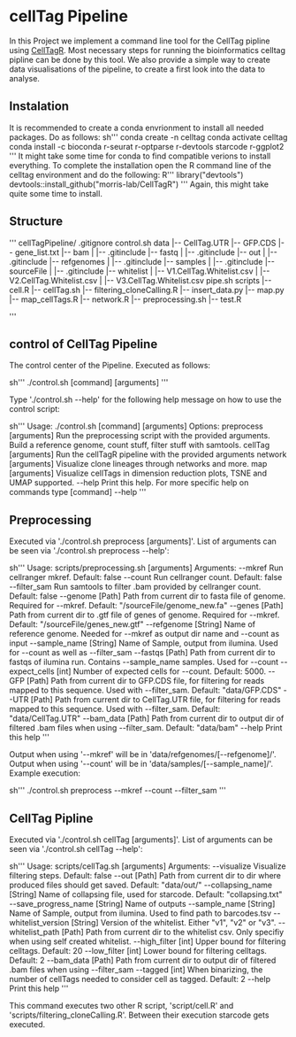 # cellTag Pipeline
In this Project we implement a command line tool for the CellTag pipline using 
[CellTagR](https://github.com/morris-lab/CellTagR). Most necessary steps for running 
the bioinformatics celltag pipline can be done by this tool. We also provide a simple 
way to create data visualisations of the pipeline, to create a first look into the 
data to analyse.


## Instalation


It is recommended to create a conda envrionment to install all needed packages. Do 
as follows:
sh'''
conda create -n celltag
conda activate celltag
conda install -c bioconda r-seurat r-optparse r-devtools starcode r-ggplot2
'''
It might take some time for conda to find compatible verions to install everything. 
To complete the installation open the R command line of the celltag environment and 
do the following:
R'''
library("devtools")
devtools::install_github("morris-lab/CellTagR")
'''
Again, this might take quite some time to install.


## Structure

'''
cellTagPipeline/
.gitignore
control.sh
data
   |-- CellTag.UTR
   |-- GFP.CDS
   |-- gene_list.txt
   |-- bam
   |   |-- .gitinclude
   |-- fastq
   |   |-- .gitinclude
   |-- out
   |   |-- .gitinclude
   |-- refgenomes
   |   |-- .gitinclude
   |-- samples
   |   |-- .gitinclude
   |-- sourceFile
   |   |-- .gitinclude
   |-- whitelist
   |   |-- V1.CellTag.Whitelist.csv
   |   |-- V2.CellTag.Whitelist.csv
   |   |-- V3.CellTag.Whitelist.csv
pipe.sh
scripts
   |-- cell.R
   |-- cellTag.sh
   |-- filtering_cloneCalling.R
   |-- insert_data.py
   |-- map.py
   |-- map_cellTags.R
   |-- network.R
   |-- preprocessing.sh
   |-- test.R

'''

## control of CellTag Pipeline

The control center of the Pipeline. Executed as follows:

sh'''
./control.sh [command] [arguments]
'''

Type './control.sh --help' for the following help message on how to use the control script:

sh'''
Usage: ./control.sh [command] [arguments]
Options:
  preprocess [arguments]    Run the preprocessing script with the provided arguments.
                            Build a reference genome, count stuff, filter stuff with samtools.
  cellTag [arguments]    Run the cellTagR pipeline with the provided arguments
  network [arguments]    Visualize clone lineages through networks and more.
  map [arguments]    Visualize cellTags in dimension reduction plots, TSNE and UMAP supported.
  --help    Print this help. For more specific help on commands type [command] --help
'''

## Preprocessing

Executed via './control.sh preprocess [arguments]'. List of arguments can be seen via 
'./control.sh preprocess --help':

sh'''
Usage: scripts/preprocessing.sh [arguments]
Arguments:
  --mkref    Run cellranger mkref. Default: false
  --count    Run cellranger count. Default: false
  --filter_sam    Run samtools to filter .bam provided by cellranger count. 
                  Default: false
  --genome [Path]   Path from current dir to fasta file of genome. 
                    Required for --mkref. Default: "/sourceFile/genome_new.fa"
  --genes [Path]   Path from current dir to .gtf file of genes of genome. 
                   Required for --mkref. Default: "/sourceFile/genes_new.gtf"
  --refgenome [String]   Name of reference genome. Needed for --mkref as 
                         output dir name and --count as input
  --sample_name [String]   Name of Sample, output from ilumina. Used for 
                           --count as well as --filter_sam
  --fastqs [Path]   Path from current dir to fastqs of ilumina run. Contains 
                    --sample_name samples. Used for --count
  --expect_cells [int]   Number of expected cells for --count. Default: 5000.
  --GFP [Path]   Path from current dir to GFP.CDS file, for filtering for 
                 reads mapped to this sequence. Used with --filter_sam. Default:
                 "data/GFP.CDS"
  --UTR [Path]   Path from current dir to CellTag.UTR file, for filtering 
                 for reads mapped to this sequence. Used with --filter_sam.
                 Default: "data/CellTag.UTR"
  --bam_data [Path]   Path from current dir to output dir of filtered .bam 
                      files when using --filter_sam. Default: "data/bam"
  --help    Print this help
'''

Output when using '--mkref' will be in 'data/refgenomes/[--refgenome]/'.
Output when using '--count' will be in 'data/samples/[--sample_name]/'.
Example execution:

sh'''
./control.sh preprocess --mkref --count --filter_sam
'''

## CellTag Pipline

Executed via './control.sh cellTag [arguments]'. List of arguments can be seen via 
'./control.sh cellTag --help':

sh'''
Usage: scripts/cellTag.sh [arguments]
Arguments:
  --visualize    Visualize filtering steps. Default: false
  --out [Path]   Path from current dir to dir where produced files 
                 should get saved. Default: "data/out/"
  --collapsing_name [String]   Name of collapsing file, used for starcode.
                               Default: "collapsing.txt"
  --save_progress_name [String]   Name of outputs
  --sample_name [String]   Name of Sample, output from ilumina. Used to 
                           find path to barcodes.tsv
  --whitelist_version [String]   Version of the whitelist. Either "v1", "v2" or "v3".
  --whitelist_path [Path]   Path from current dir to the whitelist csv.
                            Only specifiy when using self created whitelist.
  --high_filter [int]   Upper bound for filtering celltags. Default: 20
  --low_filter [int]   Lower bound for filtering celltags. Default: 2
  --bam_data [Path]   Path from current dir to output dir of filtered .bam 
                      files when using --filter_sam
  --tagged [int]   When binarizing, the number of cellTags needed to consider 
                   cell as tagged. Default: 2
  --help    Print this help
'''

This command executes two other R script, 'script/cell.R' and 'scripts/filtering_cloneCalling.R'.
Between their execution starcode gets executed.
